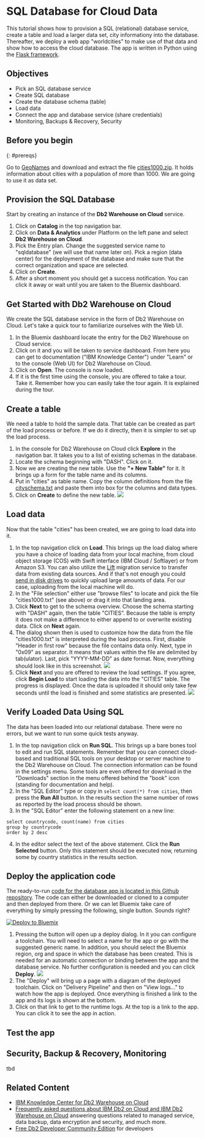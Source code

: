 # SQL Database for Cloud Data 

This tutorial shows how to provision a SQL (relational) database service, create a table and load a larger data set, city informationy into the database. Thereafter, we deploy a web app "worldcities" to make use of that data and show how to access the cloud database. The app is written in Python using the [Flask framework](http://flask.pocoo.org/).

## Objectives

* Pick an SQL database service
* Create SQL database
* Create the database schema (table)
* Load data
* Connect the app and database service (share credentials)
* Monitoring, Backups & Recovery, Security

## Before you begin
{: #prereqs}

Go to [GeoNames](http://www.geonames.org/) and download and extract the file [cities1000.zip](http://download.geonames.org/export/dump/cities1000.zip). It holds information about cities with a population of more than 1000. We are going to use it as data set. 

## Provision the SQL Database
Start by creating an instance of the **Db2 Warehouse on Cloud** service.

1.  Click on **Catalog** in the top navigation bar.
2.  Click on **Data & Analytics** under Platform on the left pane and select **Db2 Warehouse on Cloud**.
3.  Pick the Entry plan. Change the suggested service name to "sqldatabase" (we will use that name later on). Pick a region (data center) for the deployment of the database and make sure that the correct organization and space are selected.
4.  Click on **Create**.
5.  After a short moment you should get a success notification. You can click it away or wait until you are taken to the Bluemix dashboard.

## Get Started with Db2 Warehouse on Cloud
We create the SQL database service in the form of Db2 Warehouse on Cloud. Let's take a quick tour to familiarize ourselves with the Web UI.

1. In the Bluemix dashboard locate the entry for the Db2 Warehouse on Cloud service.
2. Click on it and you will be taken to service dashboard. From here you can get to documentation ("IBM Knowledge Center") under "Learn" or to the console (Web UI) for Db2 Warehouse on Cloud.
3. Click on **Open**. The console is now loaded.
4. If it is the first time using the console, you are offered to take a tour. Take it. Remember how you can easily take the tour again. It is explained during the tour.

## Create a table
We need a table to hold the sample data. That table can be created as part of the load process or before. If we do it directly, then it is simpler to set up the load process.

1. In the console for Db2 Warehouse on Cloud click **Explore** in the navigation bar. It takes you to a list of existing schemas in the database.
2. Locate the schema beginning with "DASH". Click on it.
3. Now we are creating the new table. Use the **"+ New Table"** for it. It brings up a form for the table name and its columns.
4. Put in "cities" as table name. Copy the column definitions from the file [cityschema.txt](https://github.com/data-henrik/cloud-sql-database/blob/master/cityschema.txt) and paste them into box for the columns and data types.
5. Click on **Create** to define the new table.    ![](images/solution5/TableCitiesCreated.png)

## Load data
Now that the table "cities" has been created, we are going to load data into it.

1. In the top navigation click on **Load**. This brings up the load dialog where you have a choice of loading data from your local machine, from cloud object storage (COS) with Swift interface (IBM Cloud / Softlayer) or from Amazon S3. You can also utilize the [Lift](https://console.bluemix.net/catalog/services/lift) migration service to transfer data from existing data sources. And if that's not enough you could [send in disk drives](https://www.ibm.com/support/knowledgecenter/SS6NHC/com.ibm.swg.im.dashdb.doc/learn_how/load_mail_in_drive.html) to quickly upload large amounts of data. For our case, uploading from the local machine will do.
2. In the "File selection" either use "browse files" to locate and pick the file "cities1000.txt" (see above) or drag it into that landing area.
3. Click **Next** to get to the schema overview. Choose the schema starting with "DASH" again, then the table "CITIES". Because the table is empty it does not make a difference to either append to or overwrite existing data. Click on **Next** again.
4. The dialog shown then is used to customize how the data from the file "cities1000.txt" is interpreted during the load process. First, disable "Header in first row" because the file contains data only. Next, type in "0x09" as separator. It means that values within the file are delimited by tab(ulator). Last, pick "YYYY-MM-DD" as date format. Now, everything should look like in this screenshot.    ![](images/solution5/LoadTabSeparator.png)
5. Click **Next** and you are offered to review the load settings. If you agree, click **Begin Load** to start loading the data into the "CITIES" table. The progress is displayed. Once the data is uploaded it should only take few seconds until the load is finished and some statistics are presented.    ![](images/solution5/LoadProgressSteps.png)

## Verify Loaded Data Using SQL
The data has been loaded into our relational database. There were no errors, but we want to run some quick tests anyway.

1. In the top navigation click on **Run SQL**. This brings up a bare bones tool to edit and run SQL statements. Remember that you can connect cloud-based and traditional SQL tools on your desktop or server machine to the Db2 Warehouse on Cloud. The connection information can be found in the settings menu. Some tools are even offered for download in the "Downloads" section in the menu offered behind the "book" icon (standing for documentation and help).
2. In the "SQL Editor" type or copy in `select count(*) from cities`, then press the **Run All** button. In the results section the same number of rows as reported by the load process should be shown.
3. In the "SQL Editor" enter the following statement on a new line:
```
select countrycode, count(name) from cities 
group by countrycode
order by 2 desc
```
4. In the editor select the text of the above statement. Click the **Run Selected** button. Only this statement should be executed now, returning some by country statistics in the results section.

## Deploy the application code
The ready-to-run [code for the database app is located in this Github repository](https://github.com/data-henrik/cloud-sql-database). The code can either be downloaded or cloned to a computer and then deployed from there. Or we can let Bluemix take care of everything by simply pressing the following, single button. Sounds right? 

[![Deploy to Bluemix](https://bluemix.net/deploy/button.png)](https://bluemix.net/deploy?repository=https://github.com/data-henrik/cloud-sql-database)

1. Pressing the button will open up a deploy dialog. In it you can configure a toolchain. You will need to select a name for the app or go with the suggested generic name. In addition, you should select the Bluemix region, org and space in which the database has been created. This is needed for an automatic connection or binding between the app and the database service. No further configuration is needed and you can click **Deploy**.   ![](images/solution5/DeployDeliveryPipeline.png)
2. The "Deploy" will bring up a page with a diagram of the deployed toolchain. Click on "Delivery Pipeline" and then on "View logs..." to watch how the app is deployed. Once everything is finished a link to the app and its logs is shown at the bottom.
3. Click on that link to get to the runtime logs. At the top is a link to the app. You can click it to see the app in action.

## Test the app


## Security, Backup & Recovery, Monitoring
tbd

## Related Content
* [IBM Knowledge Center for Db2 Warehouse on Cloud](https://www.ibm.com/support/knowledgecenter/en/SS6NHC/com.ibm.swg.im.dashdb.kc.doc/welcome.html)
* [Frequently asked questions about IBM Db2 on Cloud and IBM Db2 Warehouse on Cloud](https://www.ibm.com/support/knowledgecenter/SS6NHC/com.ibm.swg.im.dashdb.doc/managed_service.html) answering questions related to managed service, data backup, data encryption and security, and much more.
* [Free Db2 Developer Community Edition](https://www.ibm.com/us-en/marketplace/ibm-db2-direct-and-developer-editions) for developers

